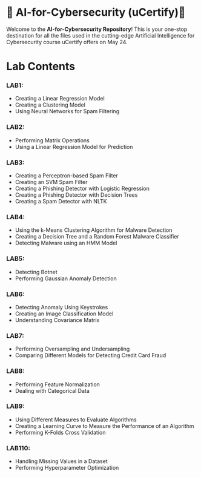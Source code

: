 
# 🚀 AI-for-Cybersecurity (uCertify)🚀

Welcome to the **AI-for-Cybersecurity Repository**! This is your one-stop destination for all the files used in the cutting-edge Artificial Intelligence for Cybersecurity course uCertify offers on May 24.

#  Lab Contents

### LAB1: 
+ Creating a Linear Regression Model
+ Creating a Clustering Model
+ Using Neural Networks for Spam Filtering
  
### LAB2:
+ Performing Matrix Operations
+ Using a Linear Regression Model for
Prediction

### LAB3:
+ Creating a Perceptron-based Spam Filter
+ Creating an SVM Spam Filter
+ Creating a Phishing Detector with Logistic Regression
+ Creating a Phishing Detector with Decision Trees
+ Creating a Spam Detector with NLTK

### LAB4:
+ Using the k-Means Clustering Algorithm for Malware Detection
+ Creating a Decision Tree and a Random Forest Malware Classifier
+ Detecting Malware using an HMM Model
  
### LAB5:
+ Detecting Botnet
+ Performing Gaussian Anomaly Detection
  
### LAB6:
+ Detecting Anomaly Using Keystrokes
+ Creating an Image Classification Model
+ Understanding Covariance Matrix
  
### LAB7:
+ Performing Oversampling and Undersampling
+ Comparing Different Models for Detecting Credit Card Fraud
  
### LAB8:
+ Performing Feature Normalization
+ Dealing with Categorical Data
  
### LAB9:
+ Using Different Measures to Evaluate Algorithms
+ Creating a Learning Curve to Measure the Performance of an Algorithm
+ Performing K-Folds Cross Validation

### LAB110:
+ Handling Missing Values in a Dataset
+ Performing Hyperparameter Optimization

  
